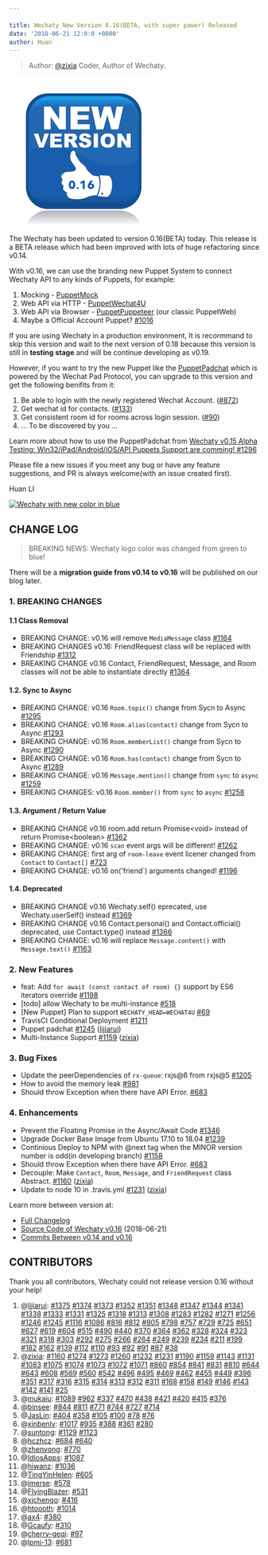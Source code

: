 ```yaml
---

title: Wechaty New Version 0.16(BETA, with super power) Released
date: '2018-06-21 12:0:0 +0800'
author: Huan
---
```

> Author: [@zixia](https://github.com/huan) Coder, Author of Wechaty.

![wechaty-release-0.16][wechaty-release-0.16]

The Wechaty has been updated to version 0.16(BETA) today. This release is a BETA release which had been improved with lots of huge refactoring since v0.14.

With v0.16, we can use the branding new Puppet System to connect Wechaty API to any kinds of Puppets, for example:

1.  Mocking - [PuppetMock](https://github.com/Chatie/wechaty/tree/ed72a78b61ccc352d9bd9f5a06054a218cdd1d0d/src/puppet-mock)
1. Web API via HTTP - [PuppetWechat4U](https://github.com/Chatie/wechaty/tree/ed72a78b61ccc352d9bd9f5a06054a218cdd1d0d/src/puppet-wechat4u)
1. Web API via Browser - [PuppetPuppeteer](https://github.com/Chatie/wechaty/tree/ed72a78b61ccc352d9bd9f5a06054a218cdd1d0d/src/puppet-puppeteer) (our classic PuppetWeb)
1. Maybe a Official Account Puppet? [#1016](https://github.com/Chatie/wechaty/issues/1016)

If you are using Wechaty in a production environment, It is recormmand to skip this version and wait to the next version of 0.18 because this version is still in **testing stage** and will be continue developing as v0.19.

However, if you want to try the new Puppet like the [PuppetPadchat](https://github.com/lijiarui/wechaty-puppet-padchat) which is powered by the Wechat Pad Protocol, you can upgrade to this version and get the following benifits from it:

1. Be able to login with the newly registered Wechat Account. ([#872](https://github.com/Chatie/wechaty/issues/872))
1. Get wechat id for contacts. ([#133](https://github.com/Chatie/wechaty/issues/133))
1. Get consistent room id for rooms across login session.  ([#90](https://github.com/Chatie/wechaty/issues/90))
1. ... To be discovered by you ...

Learn more about how to use the PuppetPadchat from [Wechaty v0.15 Alpha Testing: Win32/iPad/Android/iOS/API Puppets Support are comming! #1296](https://github.com/Chatie/wechaty/issues/1296)

Please file a new issues if you meet any bug or have any feature suggestions, and PR is always welcome(with an issue created first).

Huan LI

<!--more-->

[![Wechaty with new color in blue](https://chatie.io/wechaty/images/wechaty-logo-en.png)](https://github.com/chatie/wechaty)

## CHANGE LOG

> BREAKING NEWS: Wechaty logo color was changed from green to blue!

There will be a **migration guide from v0.14 to v0.16** will be published on our blog later.

### 1. BREAKING CHANGES

#### 1.1 Class Removal

- BREAKING CHANGE: v0.16 will remove `MediaMessage` class [\#1164](https://github.com/Chatie/wechaty/issues/1164)
- BREAKING CHANGES v0.16: FriendRequest class will be replaced with Friendship [\#1312](https://github.com/Chatie/wechaty/issues/1312)
- BREAKING CHANGE v0.16  Contact, FriendRequest, Message, and Room classes will not be able to instantiate directly [\#1364](https://github.com/Chatie/wechaty/issues/1364)


#### 1.2. Sync to Async

- BREAKING CHANGE: v0.16 `Room.topic()` change from Sycn to Async [\#1295](https://github.com/Chatie/wechaty/issues/1295)
- BREAKING CHANGE: v0.16 `Room.alias(contact)` change from Sycn to Async [\#1293](https://github.com/Chatie/wechaty/issues/1293)
- BREAKING CHANGE: v0.16 `Room.memberList()` change from Sycn to Async [\#1290](https://github.com/Chatie/wechaty/issues/1290)
- BREAKING CHANGE: v0.16 `Room.has(contact)` change from Sycn to Async [\#1289](https://github.com/Chatie/wechaty/issues/1289)
- BREAKING CHANGE: v0.16 `Message.mention()` change from `sync` to `async` [\#1259](https://github.com/Chatie/wechaty/issues/1259)
- BREAKING CHANGES: v0.16 `Room.member()` from `sync` to `async` [\#1258](https://github.com/Chatie/wechaty/issues/1258)

#### 1.3. Argument / Return Value

- BREAKING CHANGE v0.16  room.add return Promise\<void\> instead of return Promise\<boolean\> [\#1362](https://github.com/Chatie/wechaty/issues/1362)
- BREAKING CHANGE: v0.16 `scan` event args will be different! [\#1262](https://github.com/Chatie/wechaty/issues/1262)
- BREAKING CHANGE: first arg of `room-leave` event licener changed from `Contact` to `Contact[]` [\#723](https://github.com/Chatie/wechaty/issues/723)
- BREAKING CHANGE: v0.16 on('friend`) arguments changed! [\#1196](https://github.com/Chatie/wechaty/issues/1196)

#### 1.4. Deprecated

- BREAKING CHANGE v0.16 Wechaty.self() eprecated, use Wechaty.userSelf()  instead [\#1369](https://github.com/Chatie/wechaty/issues/1369)
- BREAKING CHANGE v0.16 Contact.personal() and Contact.official()  deprecated, use Contact.type() instead [\#1366](https://github.com/Chatie/wechaty/issues/1366)
- BREAKING CHANGE: v0.16 will replace `Message.content()` with `Message.text()` [\#1163](https://github.com/Chatie/wechaty/issues/1163)

### 2. New Features

- feat: Add `for await (const contact of room) {}` support by ES6 iterators override [\#1198](https://github.com/Chatie/wechaty/issues/1198)
- \[todo\] allow Wechaty to be multi-instance [\#518](https://github.com/Chatie/wechaty/issues/518)
- \[New Puppet\] Plan to support `WECHATY_HEAD=WECHAT4U` [\#69](https://github.com/Chatie/wechaty/issues/69)
- TravisCI Conditional Deployment [\#1211](https://github.com/Chatie/wechaty/issues/1211)
- Puppet padchat [\#1245](https://github.com/Chatie/wechaty/pull/1245) ([lijiarui](https://github.com/lijiarui))
- Multi-Instance Support [\#1159](https://github.com/Chatie/wechaty/pull/1159) ([zixia](https://github.com/huan))


### 3. Bug Fixes

- Update the peerDependencies of `rx-queue`: rxjs@6 from rxjs@5 [\#1205](https://github.com/Chatie/wechaty/issues/1205)
- How to avoid the memory leak [\#981](https://github.com/Chatie/wechaty/issues/981)
- Should throw Exception when there have API Error. [\#683](https://github.com/Chatie/wechaty/issues/683)

### 4. Enhancements

- Prevent the Floating Promise in the Async/Await Code [\#1346](https://github.com/Chatie/wechaty/issues/1346)
- Upgrade Docker Base Image from Ubuntu 17.10 to 18.04 [\#1239](https://github.com/Chatie/wechaty/issues/1239)
- Continious Deploy to NPM with @next tag when the MINOR version number is odd(in developing branch) [\#1158](https://github.com/Chatie/wechaty/issues/1158)
- Should throw Exception when there have API Error. [\#683](https://github.com/Chatie/wechaty/issues/683)
- Decouple: Make `Contact`, `Room`, `Message`, and `FriendRequest` class Abstract. [\#1160](https://github.com/Chatie/wechaty/pull/1160) ([zixia](https://github.com/huan))
- Update to node 10 in .travis.yml [\#1231](https://github.com/Chatie/wechaty/pull/1231) ([zixia](https://github.com/huan))

Learn more between version at:

* [Full Changelog](https://github.com/Chatie/wechaty/blob/master/CHANGELOG.md)
* [Source Code of Wechaty v0.16](https://github.com/chatie/wechaty/tree/v0.16.0) (2018-06-21)
* [Commits Between v0.14 and v0.16](https://github.com/chatie/wechaty/compare/v0.14.0...v0.16.0)

## CONTRIBUTORS

Thank you all contributors, Wechaty could not release version 0.16 without your help!

1. @[lijiarui](https://github.com/lijiarui): [\#1375](https://github.com/Chatie/wechaty/pull/1375) [\#1374](https://github.com/Chatie/wechaty/pull/1374) [\#1373](https://github.com/Chatie/wechaty/pull/1373) [\#1352](https://github.com/Chatie/wechaty/pull/1352) [\#1351](https://github.com/Chatie/wechaty/pull/1351) [\#1348](https://github.com/Chatie/wechaty/pull/1348) [\#1347](https://github.com/Chatie/wechaty/pull/1347) [\#1344](https://github.com/Chatie/wechaty/pull/1344) [\#1341](https://github.com/Chatie/wechaty/pull/1341) [\#1338](https://github.com/Chatie/wechaty/pull/1338) [\#1333](https://github.com/Chatie/wechaty/pull/1333) [\#1331](https://github.com/Chatie/wechaty/pull/1331) [\#1325](https://github.com/Chatie/wechaty/pull/1325) [\#1318](https://github.com/Chatie/wechaty/pull/1318) [\#1313](https://github.com/Chatie/wechaty/pull/1313) [\#1308](https://github.com/Chatie/wechaty/pull/1308) [\#1283](https://github.com/Chatie/wechaty/pull/1283) [\#1282](https://github.com/Chatie/wechaty/pull/1282) [\#1271](https://github.com/Chatie/wechaty/pull/1271) [\#1256](https://github.com/Chatie/wechaty/pull/1256) [\#1246](https://github.com/Chatie/wechaty/pull/1246) [\#1245](https://github.com/Chatie/wechaty/pull/1245) [\#1116](https://github.com/Chatie/wechaty/pull/1116) [\#1086](https://github.com/Chatie/wechaty/pull/1086) [\#816](https://github.com/Chatie/wechaty/pull/816) [\#812](https://github.com/Chatie/wechaty/pull/812) [\#805](https://github.com/Chatie/wechaty/pull/805) [\#798](https://github.com/Chatie/wechaty/pull/798) [\#757](https://github.com/Chatie/wechaty/pull/757) [\#729](https://github.com/Chatie/wechaty/pull/729) [\#725](https://github.com/Chatie/wechaty/pull/725) [\#651](https://github.com/Chatie/wechaty/pull/651) [\#627](https://github.com/Chatie/wechaty/pull/627) [\#619](https://github.com/Chatie/wechaty/pull/619) [\#604](https://github.com/Chatie/wechaty/pull/604) [\#515](https://github.com/Chatie/wechaty/pull/515) [\#490](https://github.com/Chatie/wechaty/pull/490) [\#440](https://github.com/Chatie/wechaty/pull/440) [\#370](https://github.com/Chatie/wechaty/pull/370) [\#364](https://github.com/Chatie/wechaty/pull/364) [\#362](https://github.com/Chatie/wechaty/pull/362) [\#328](https://github.com/Chatie/wechaty/pull/328) [\#324](https://github.com/Chatie/wechaty/pull/324) [\#323](https://github.com/Chatie/wechaty/pull/323) [\#321](https://github.com/Chatie/wechaty/pull/321) [\#318](https://github.com/Chatie/wechaty/pull/318) [\#303](https://github.com/Chatie/wechaty/pull/303) [\#292](https://github.com/Chatie/wechaty/pull/292) [\#275](https://github.com/Chatie/wechaty/pull/275) [\#266](https://github.com/Chatie/wechaty/pull/266) [\#264](https://github.com/Chatie/wechaty/pull/264) [\#249](https://github.com/Chatie/wechaty/pull/249) [\#239](https://github.com/Chatie/wechaty/pull/239) [\#234](https://github.com/Chatie/wechaty/pull/234) [\#211](https://github.com/Chatie/wechaty/pull/211) [\#199](https://github.com/Chatie/wechaty/pull/199) [\#182](https://github.com/Chatie/wechaty/pull/182) [\#162](https://github.com/Chatie/wechaty/pull/162) [\#139](https://github.com/Chatie/wechaty/pull/139) [\#112](https://github.com/Chatie/wechaty/pull/112) [\#110](https://github.com/Chatie/wechaty/pull/110) [\#93](https://github.com/Chatie/wechaty/pull/93) [\#92](https://github.com/Chatie/wechaty/pull/92) [\#91](https://github.com/Chatie/wechaty/pull/91) [\#87](https://github.com/Chatie/wechaty/pull/87) [\#38](https://github.com/Chatie/wechaty/pull/38)
1. @[zixia](https://github.com/huan): [\#1160](https://github.com/Chatie/wechaty/pull/1160) [\#1274](https://github.com/Chatie/wechaty/pull/1274) [\#1273](https://github.com/Chatie/wechaty/pull/1273) [\#1260](https://github.com/Chatie/wechaty/pull/1260) [\#1232](https://github.com/Chatie/wechaty/pull/1232) [\#1231](https://github.com/Chatie/wechaty/pull/1231) [\#1190](https://github.com/Chatie/wechaty/pull/1190) [\#1159](https://github.com/Chatie/wechaty/pull/1159) [\#1143](https://github.com/Chatie/wechaty/pull/1143) [\#1131](https://github.com/Chatie/wechaty/pull/1131) [\#1083](https://github.com/Chatie/wechaty/pull/1083) [\#1075](https://github.com/Chatie/wechaty/pull/1075) [\#1074](https://github.com/Chatie/wechaty/pull/1074) [\#1073](https://github.com/Chatie/wechaty/pull/1073) [\#1072](https://github.com/Chatie/wechaty/pull/1072) [\#1071](https://github.com/Chatie/wechaty/pull/1071) [\#860](https://github.com/Chatie/wechaty/pull/860) [\#854](https://github.com/Chatie/wechaty/pull/854) [\#841](https://github.com/Chatie/wechaty/pull/841) [\#831](https://github.com/Chatie/wechaty/pull/831) [\#810](https://github.com/Chatie/wechaty/pull/810) [\#644](https://github.com/Chatie/wechaty/pull/644) [\#643](https://github.com/Chatie/wechaty/pull/643) [\#608](https://github.com/Chatie/wechaty/pull/608) [\#569](https://github.com/Chatie/wechaty/pull/569) [\#560](https://github.com/Chatie/wechaty/pull/560) [\#542](https://github.com/Chatie/wechaty/pull/542) [\#496](https://github.com/Chatie/wechaty/pull/496) [\#495](https://github.com/Chatie/wechaty/pull/495) [\#469](https://github.com/Chatie/wechaty/pull/469) [\#462](https://github.com/Chatie/wechaty/pull/462) [\#455](https://github.com/Chatie/wechaty/pull/455) [\#449](https://github.com/Chatie/wechaty/pull/449) [\#396](https://github.com/Chatie/wechaty/pull/396) [\#351](https://github.com/Chatie/wechaty/pull/351) [\#317](https://github.com/Chatie/wechaty/pull/317) [\#316](https://github.com/Chatie/wechaty/pull/316) [\#315](https://github.com/Chatie/wechaty/pull/315) [\#314](https://github.com/Chatie/wechaty/pull/314) [\#313](https://github.com/Chatie/wechaty/pull/313) [\#312](https://github.com/Chatie/wechaty/pull/312) [\#311](https://github.com/Chatie/wechaty/pull/311) [\#168](https://github.com/Chatie/wechaty/pull/168) [\#158](https://github.com/Chatie/wechaty/pull/158) [\#149](https://github.com/Chatie/wechaty/pull/149) [\#146](https://github.com/Chatie/wechaty/pull/146) [\#143](https://github.com/Chatie/wechaty/pull/143) [\#142](https://github.com/Chatie/wechaty/pull/142) [\#141](https://github.com/Chatie/wechaty/pull/141) [\#25](https://github.com/Chatie/wechaty/pull/25)
1. @[mukaiu](https://github.com/mukaiu): [\#1089](https://github.com/Chatie/wechaty/pull/1089) [\#962](https://github.com/Chatie/wechaty/pull/962) [\#337](https://github.com/Chatie/wechaty/pull/337) [\#470](https://github.com/Chatie/wechaty/pull/470) [\#438](https://github.com/Chatie/wechaty/pull/438) [\#421](https://github.com/Chatie/wechaty/pull/421) [\#420](https://github.com/Chatie/wechaty/pull/420) [\#415](https://github.com/Chatie/wechaty/pull/415) [\#376](https://github.com/Chatie/wechaty/pull/376)
1. @[binsee](https://github.com/binsee): [\#844](https://github.com/Chatie/wechaty/pull/844) [\#811](https://github.com/Chatie/wechaty/pull/811) [\#771](https://github.com/Chatie/wechaty/pull/771) [\#744](https://github.com/Chatie/wechaty/pull/744) [\#727](https://github.com/Chatie/wechaty/pull/727) [\#714](https://github.com/Chatie/wechaty/pull/714)
1. @[JasLin](https://github.com/JasLin): [\#404](https://github.com/Chatie/wechaty/pull/404) [\#358](https://github.com/Chatie/wechaty/pull/358) [\#105](https://github.com/Chatie/wechaty/pull/105) [\#100](https://github.com/Chatie/wechaty/pull/100) [\#78](https://github.com/Chatie/wechaty/pull/78) [\#76](https://github.com/Chatie/wechaty/pull/76)
1. @[xinbenlv](https://github.com/xinbenlv): [\#1017](https://github.com/Chatie/wechaty/pull/1017) [\#935](https://github.com/Chatie/wechaty/pull/935) [\#388](https://github.com/Chatie/wechaty/pull/388) [\#361](https://github.com/Chatie/wechaty/pull/361) [\#280](https://github.com/Chatie/wechaty/pull/280)
1. @[suntong](https://github.com/suntong): [\#1129](https://github.com/Chatie/wechaty/pull/1129) [\#1123](https://github.com/Chatie/wechaty/pull/1123)
1. @[hczhcz](https://github.com/hczhcz): [\#684](https://github.com/Chatie/wechaty/pull/684) [\#640](https://github.com/Chatie/wechaty/pull/640)
1. @[zhenyong](https://github.com/zhenyong): [\#770](https://github.com/Chatie/wechaty/pull/770)
1. @[IdiosApps](https://github.com/IdiosApps): [\#1087](https://github.com/Chatie/wechaty/pull/1087)
1. @[hiwanz](https://github.com/hiwanz): [\#1036](https://github.com/Chatie/wechaty/pull/1036)
1. @[TingYinHelen](https://github.com/TingYinHelen): [\#605](https://github.com/Chatie/wechaty/pull/605)
1. @[imerse](https://github.com/imerse): [\#578](https://github.com/Chatie/wechaty/pull/578)
1. @[FlyingBlazer](https://github.com/FlyingBlazer): [\#531](https://github.com/Chatie/wechaty/pull/531)
1. @[xjchengo](https://github.com/xjchengo): [\#416](https://github.com/Chatie/wechaty/pull/416)
1. @[htoooth](https://github.com/htoooth): [\#1014](https://github.com/Chatie/wechaty/pull/1014)
1. @[ax4](https://github.com/ax4): [\#380](https://github.com/Chatie/wechaty/pull/380)
1. @[Gcaufy](https://github.com/Gcaufy): [\#310](https://github.com/Chatie/wechaty/pull/310)
1. @[cherry-geqi](https://github.com/cherry-geqi): [\#97](https://github.com/Chatie/wechaty/pull/97)
1. @[lpmi-13](https://github.com/lpmi-13): [\#681](https://github.com/Chatie/wechaty/pull/681)


[wechaty-release-0.16]: /assets/2018/huan-wechaty-new-version-0.16.png
